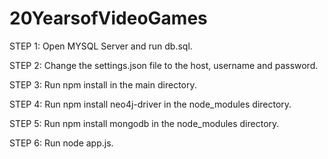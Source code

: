 # 20YearsofVideoGames

STEP 1: Open MYSQL Server and run db.sql.

STEP 2: Change the settings.json file to the host, username and password.

STEP 3: Run npm install in the main directory.

STEP 4: Run npm install neo4j-driver in the node_modules directory.

STEP 5: Run npm install mongodb in the node_modules directory.

STEP 6: Run node app.js.
